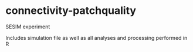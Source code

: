 # connectivity-patchquality
SESIM experiment

Includes simulation file as well as all analyses and processing performed in R
